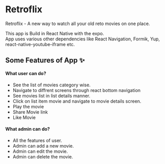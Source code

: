# Retroflix
Retroflix - A new way to watch all your old reto movies on one place. 

This app is Build in React Native with the expo.  
App uses various other dependencies like React Navigation, Formik, Yup, react-native-youtube-iframe etc.  


## Some Features of App ✨

#### What user can do?

- See the list of movies category wise.
- Navigate to diffrent screens through react bottom navigation
- See movies list in list details manner.
- Click on list item movie and navigate to movie details screen.
- Play the movie
- Share Movie link
- Like Movie

#### What admin can do?

- All the features of user.
- Admin can add a new movie.
- Admin can edit the movie.
- Admin can delete the movie.

